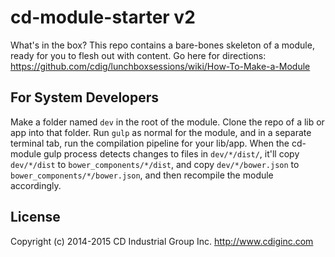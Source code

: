 # cd-module-starter v2

What's in the box? This repo contains a bare-bones skeleton of a module, ready for you to flesh out with content. Go here for directions: https://github.com/cdig/lunchboxsessions/wiki/How-To-Make-a-Module

## For System Developers
Make a folder named `dev` in the root of the module. Clone the repo of a lib or app into that folder. Run `gulp` as normal for the module, and in a separate terminal tab, run the compilation pipeline for your lib/app. When the cd-module gulp process detects changes to files in `dev/*/dist/`, it'll copy `dev/*/dist` to `bower_components/*/dist`, and copy `dev/*/bower.json` to `bower_components/*/bower.json`, and then recompile the module accordingly.

## License
Copyright (c) 2014-2015 CD Industrial Group Inc. http://www.cdiginc.com
